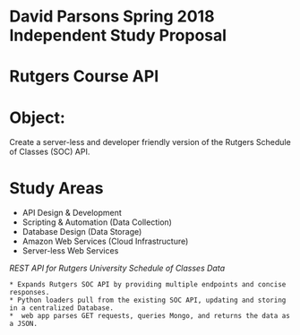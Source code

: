 # David Parsons Spring 2018 Independent Study Proposal
# Rutgers Course API

# Object:
  Create a server-less and developer friendly version of the Rutgers Schedule of Classes (SOC) API.

# Study Areas
  - API Design & Development
  - Scripting & Automation (Data Collection)
  - Database Design (Data Storage)
  - Amazon Web Services (Cloud Infrastructure)
  - Server-less Web Services


_REST API for Rutgers University Schedule of Classes Data_

    * Expands Rutgers SOC API by providing multiple endpoints and concise responses.
    * Python loaders pull from the existing SOC API, updating and storing in a centralized Database.
    *  web app parses GET requests, queries Mongo, and returns the data as a JSON.

